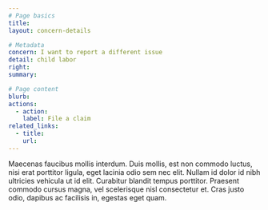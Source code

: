 ```yaml
---
# Page basics
title:
layout: concern-details

# Metadata
concern: I want to report a different issue
detail: child labor
right:
summary:

# Page content
blurb:
actions:
  - action:
    label: File a claim
related_links:
  - title:
    url:
---
```


Maecenas faucibus mollis interdum. Duis mollis, est non commodo luctus, nisi erat porttitor ligula, eget lacinia odio sem nec elit. Nullam id dolor id nibh ultricies vehicula ut id elit. Curabitur blandit tempus porttitor. Praesent commodo cursus magna, vel scelerisque nisl consectetur et. Cras justo odio, dapibus ac facilisis in, egestas eget quam.
